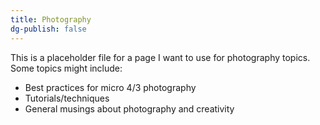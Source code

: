 ```yaml
---
title: Photography
dg-publish: false
---
```


This is a placeholder file for a page I want to use for photography topics. Some topics might include: 

- Best practices for micro 4/3 photography
- Tutorials/techniques
- General musings about photography and creativity
